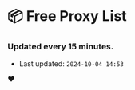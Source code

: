 # :package: Free Proxy List
### Updated every 15 minutes.

- Last updated: `2024-10-04 14:53`

:heart:
